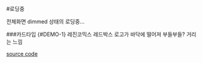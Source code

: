 #로딩중

전체화면 dimmed 상태의 로딩중...

###카드타입 {#DEMO-1}
레진코믹스 레드박스 로고가 바닥에 떨어져 부들부들? 거리는 느낌

[source code](https://jsfiddle.net/deerpark/nkxyqnk6/#height=300&width=400)

